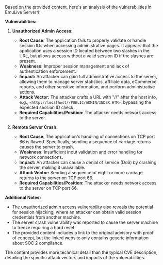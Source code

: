Based on the provided content, here's an analysis of the vulnerabilities in EmuLive Server4:

**Vulnerabilities:**

1.  **Unauthorized Admin Access:**
    *   **Root Cause:** The application fails to properly validate or handle session IDs when accessing administrative pages. It appears that the application uses a session ID located between two slashes in the URL, but allows access without a valid session ID if the slashes are present.
    *   **Weakness:** Improper session management and lack of authentication enforcement.
    *   **Impact:** An attacker can gain full administrative access to the server, allowing them to manage server statistics, affiliate data, eCommerce reports, and other sensitive information, and perform administrative actions.
    *   **Attack Vector:** The attacker crafts a URL with "//" after the host info, e.g., `<http://localhost//PUBLIC/ADMIN/INDEX.HTM>`, bypassing the expected session ID check.
    *   **Required Capabilities/Position:** The attacker needs network access to the server.

2.  **Remote Server Crash:**
    *   **Root Cause:** The application's handling of connections on TCP port 66 is flawed. Specifically, sending a sequence of carriage returns causes the server to crash.
    *   **Weakness:**  Insufficient input validation and error handling for network connections.
    *   **Impact:** An attacker can cause a denial of service (DoS) by crashing the server, making it unavailable.
    *   **Attack Vector:** Sending a sequence of eight or more carriage returns to the server on TCP port 66.
    *    **Required Capabilities/Position:** The attacker needs network access to the server on TCP port 66.

**Additional Notes:**
*   The unauthorized admin access vulnerability also reveals the potential for session hijacking, where an attacker can obtain valid session credentials from another machine.
*   The server crash vulnerability was reported to cause the server machine to freeze requiring a hard reset.
* The provided content includes a link to the original advisory with proof of concept, but the linked website only contains generic information about SOC 2 compliance.

The content provides more technical detail than the typical CVE description, detailing the specific attack vectors and impacts of the vulnerabilities.
